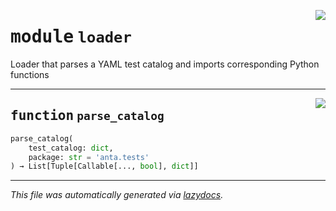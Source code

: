 <!-- markdownlint-disable -->

<a href="../../anta/loader.py#L0"><img align="right" style="float:right;" src="https://img.shields.io/badge/-source-cccccc?style=flat-square"></a>

# <kbd>module</kbd> `loader`
Loader that parses a YAML test catalog and imports corresponding Python functions 


---

<a href="../../anta/loader.py#L11"><img align="right" style="float:right;" src="https://img.shields.io/badge/-source-cccccc?style=flat-square"></a>

## <kbd>function</kbd> `parse_catalog`

```python
parse_catalog(
    test_catalog: dict,
    package: str = 'anta.tests'
) → List[Tuple[Callable[..., bool], dict]]
```








---

_This file was automatically generated via [lazydocs](https://github.com/ml-tooling/lazydocs)._
